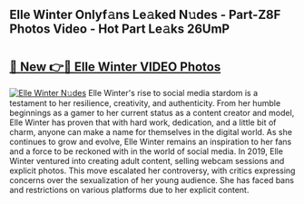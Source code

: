 ## Elle Winter Onlyf𝚊ns Le𝚊ked N𝚞des - Part-Z8F Photos Video - Hot Part Le𝚊ks 26UmP

# <h2><a href="http://ab55027.deff.icu/?id=Elle+Winter">🔗 New 👉🔴 Elle Winter VIDEO Photos</a></h2>

[![Elle Winter N𝚞des](https://i.imgur.com/rIISA9y.gif)](http://ab55027.deff.icu/?id=Elle+Winter)
Elle Winter's rise to social media stardom is a testament to her resilience, creativity, and authenticity. From her humble beginnings as a gamer to her current status as a content creator and model, Elle Winter has proven that with hard work, dedication, and a little bit of charm, anyone can make a name for themselves in the digital world. As she continues to grow and evolve, Elle Winter remains an inspiration to her fans and a force to be reckoned with in the world of social media. In 2019, Elle Winter ventured into creating adult content, selling webcam sessions and explicit photos. This move escalated her controversy, with critics expressing concerns over the sexualization of her young audience. She has faced bans and restrictions on various platforms due to her explicit content.
